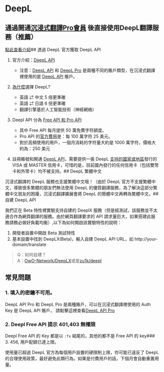 # DeepL

## 通過開通[沉浸式翻譯Pro會員](https://immersivetranslate.com/pricing/) 後直接使用DeepL翻譯服務（推薦）

[點此查看介紹](https://immersivetranslate.com/pricing/)## 透過 DeepL 官方獲取 DeepL API

1. 官方介紹：[DeepL API](https://www.deepl.com/zh/pro#developer)
   - 注意：[DeepL API](https://www.deepl.com/zh/pro#developer) 和 [DeepL Pro](https://www.deepl.com/pro) 是兩種不同的賬戶類型，在沉浸式翻譯裡使用的是 [DeepL API](https://www.deepl.com/zh/pro/select-country#developer) 賬戶。
2. [為什麼](https://www.deepl.com/zh/whydeepl)選擇 DeepL?

   - 英語 ⇄ 中文 5 倍更準確
   - 英語 ⇄ 日語 6 倍更準確
   - 翻譯引擎基於人工智能技術（神經網絡）

3. Deepl API 分為 [Free API 和 Pro API](https://www.deepl.com/zh/pro#developer)

   - 其中 Free API 每月提供 50 萬免費字符額度。
   - Pro API 的[官方費用](https://www.deepl.com/zh/pro#developer)是：每 100 萬字符 25 美元。
   - 對於高頻使用的用戶，一個月消耗的字符量大約是 1000 萬字符，價格大約為：250 美元

4. 註冊賬號和開通 [DeepL API](https://www.deepl.com/zh/pro#developer)，需要提供一張 DeepL [支持的國家或地區](https://support.deepl.com/hc/zh-cn/articles/360020016339-DeepL-Pro%E5%9C%A8%E6%88%91%E6%89%80%E5%9C%A8%E5%9C%8B%E5%AE%B6%E6%97%A0%E6%B3%95%E8%AE%A2%E9%98%85)發行的 VISA 或 MASTER 信用卡，可惜的是，目前國內發行的任何信用卡（包括雙幣卡和外幣卡）均不被支持。## DeepL 繁體中文

沉浸式翻譯的 DeepL 服務也支援繁體中文哦！（由於 DeepL 官方不支援繁體中文，導致很多繁體的朋友們無法使用 DeepL 的優質翻譯服務，為了解決這部分繁體中文朋友的困擾，沉浸式翻譯擴展會將 DeepL 的簡體中文再轉為繁體中文。## 自建 DeepL API

我們正在 Beta 特性裡實驗支持自建的 DeeplX 服務（但是經測試，該服務並不太適合作為網頁翻譯的服務。由於網頁翻譯要求的 API 請求量巨大，如果搭建此服務請務必做好負載均衡）,以下為如何開啟該實驗特性的說明：

1. 開發者設置中開啟 Beta 測試特性
2. 基本設置中找到 DeepLX(Beta)，輸入自建 DeepL API URL，如 http://your-domain/translate

> Q：如何自建？  
> A：[OwO-Network/DeepLX](https://github.com/OwO-Network/DeepLX#setup-on-immersive-translate)或是[zu1k/deepl](https://github.com/KyleChoy/zotero-pdf-translate/blob/CustomDeepL/README.md)

## 常見問題

### 1. 填入的密鑰不可用。

DeepL API Pro 和 DeepL Pro 是兩種賬戶，可以在沉浸式翻譯裡使用的 Auth Key 是 DeepL API 賬戶， 請點擊這裡查看[DeepL API Pro](https://www.deepl.com/zh/pro/select-country#developer)

### 2. Deepl Free API 提示 401,403 無權限

Deepl Free API 的 Key 都是以 `:fx` 結尾的，其他的都不是 Free API 的 key### 3. 456, 用戶配額已達上限。

使用量已超過 DeepL 官方為每個用戶設置的硬限制上限，你可能已違反了 DeepL 的合理使用政策，最好避免此類行為。如果是付費用戶的話，下個月會自動重置用量。